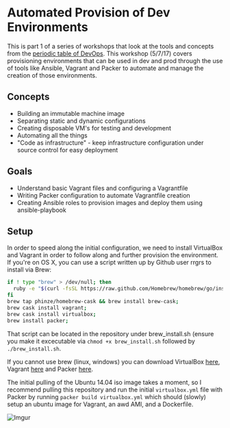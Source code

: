 # Automated Provision of Dev Environments

This is part 1 of a series of workshops that look at the tools and concepts from the [periodic table of DevOps](https://xebialabs.com/periodic-table-of-devops-tools/). This workshop (5/7/17) covers provisioning environments that can be used in dev and prod through the use of tools like Ansible, Vagrant and Packer to automate and manage the creation of those environments.

## Concepts

- Building an immutable machine image
- Separating static and dynamic configurations
- Creating disposable VM's for testing and development
- Automating all the things
- "Code as infrastructure" - keep infrastructure configuration under source control for easy deployment


## Goals

- Understand basic Vagrant files and configuring a Vagrantfile
- Writing Packer configuration to automate Vagrantfile creation
- Creating Ansible roles to provision images and deploy them using ansible-playbook

## Setup

In order to speed along the initial configuration, we need to install VirtualBox and Vagrant in order to follow along and further provision the environment. If you're on OS X, you can use a script written up by Github user rrgrs to install via Brew:

```Bash
if ! type "brew" > /dev/null; then
  ruby -e "$(curl -fsSL https://raw.github.com/Homebrew/homebrew/go/install)";
fi
brew tap phinze/homebrew-cask && brew install brew-cask;
brew cask install vagrant;
brew cask install virtualbox;
brew install packer;
```

That script can be located in the repository under brew_install.sh (ensure you make it excecutable via ```chmod +x brew_install.sh``` followed by ```./brew_install.sh```.

If you cannot use brew (linux, windows) you can download VirtualBox [here](https://www.virtualbox.org/wiki/Downloads), Vagrant [here](https://www.vagrantup.com/downloads.html) and Packer [here](https://www.packer.io/downloads.html).

The initial pulling of the Ubuntu 14.04 iso image takes a moment, so I recommend pulling this repository and run the initial ```virtualbox.yml``` file with Packer by running ```packer build virtualbox.yml``` which should (slowly) setup an ubuntu image for Vagrant, an awd AMI, and a Dockerfile.

![Imgur](http://i.imgur.com/rlllt0f.png)
